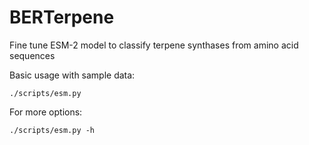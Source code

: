 # BERTerpene
Fine tune ESM-2 model to classify terpene synthases from amino acid sequences

Basic usage with sample data:<br>

```./scripts/esm.py```

For more options:<br>

```./scripts/esm.py -h ```

